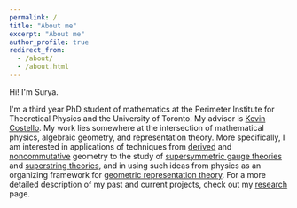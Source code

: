 ```yaml
---
permalink: /
title: "About me"
excerpt: "About me"
author_profile: true
redirect_from: 
  - /about/
  - /about.html
---
```


Hi! I'm Surya. 

I'm a third year PhD student of mathematics at the Perimeter Institute for Theoretical Physics and the University of Toronto. My advisor is [Kevin Costello](https://www.perimeterinstitute.ca/people/kevin-costello). My work lies somewhere at the intersection of mathematical physics, algebraic geometry, and representation theory. More specifically, I am interested in applications of techniques from [derived](https://en.wikipedia.org/wiki/Derived_algebraic_geometry) and [noncommutative](https://ncatlab.org/nlab/show/derived+noncommutative+geometry) geometry to the study of [supersymmetric gauge theories](https://en.wikipedia.org/wiki/Supersymmetric_gauge_theory) and [superstring theories](https://en.wikipedia.org/wiki/Superstring_theory), and in using such ideas from physics as an organizing framework for [geometric representation theory](https://ncatlab.org/nlab/show/geometric+representation+theory). For a more detailed description of my past and current projects, check out my [research](https://sraghavendran.github.io/research/) page. 
